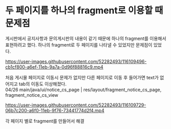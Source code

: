 # 두 페이지를 하나의 fragment로 이용할 때 문제점
게시판에서 공지사항과 문의게시판의 내용이 같기 때문에 하나의 fragment를 이용해서 표현하려고 했다.
하나의 fragment로 두 페이지를 나타낼 수 있었지만 문제점이 있었다.
 
https://user-images.githubusercontent.com/52282493/116109496-cb1cf800-a6ef-11eb-9a7a-0d96f88816c9.mp4

처음 게시물 페이지로 이동시 문제가 없지만 다른 페이지로 이동 후 들어가면 text가 없어지고 tab의 이동도 이상해졌다.</br>
04/26 main/java/ui/notice_cs_page  |  res/layout/fragment_notice_cs_page, fragment_notice_cs_view
 
 
https://user-images.githubusercontent.com/52282493/116109729-06b7c200-a6f0-11eb-9f76-73441774d2f4.mp4
 
각 페이지 별로 fragment를 만들어서 해결
 
 
